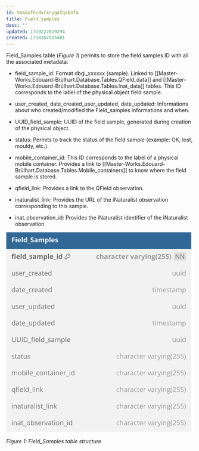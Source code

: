 ```yaml
---
id: 5a4axfecdxrxrygafqxb3f4
title: Field_samples
desc: ''
updated: 1719222019294
created: 1718357915401
---
```

Field_Samples table (*Figure 1*) permits to store the field samples ID with all the associated metadata:

- field_sample_id: Format dbgi_xxxxxx (sample). Linked to [[Master-Works.Edouard-Brülhart.Database.Tables.QField_data]] and [[Master-Works.Edouard-Brülhart.Database.Tables.Inat_data]] tables. This ID corresponds to the label of the physical object field sample.

- user_created, date_created_user_updated, date_updated: Informations about who created/modified the Field_samples informations and when.

- UUID_field_sample: UUID of the field sample, generated during creation of the physical object.

- status: Permits to track the status of the field sample (example: OK, lost, mouldy, etc.).

- mobile_container_id: This ID corresponds to the label of a physical mobile container. Provides a link to [[Master-Works.Edouard-Brülhart.Database.Tables.Mobile_containers]] to know where the field sample is stored.

- qfield_link: Provides a link to the QField observation.

- inaturalist_link: Provides the URL of the iNaturalist observation corresponding to this sample.

- inat_observation_id: Provides the iNaturalist identifier of the iNaturalist observation.

![image import](assets/images_bruelhed/field_samples.svg)

*Figure 1: Field_Samples table structure*